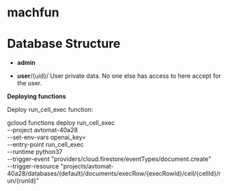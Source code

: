 # machfun

Database Structure
==================

* **admin**

* **user**/{uid}/
  User private data. No one else has access to here accept for the user.


**Deploying functions**

Deploy run_cell_exec function:

gcloud functions deploy run_cell_exec \
  --project avtomat-40a28 \
  --set-env-vars openai_key= \
  --entry-point run_cell_exec \
  --runtime python37 \
  --trigger-event "providers/cloud.firestore/eventTypes/document.create" \
  --trigger-resource "projects/avtomat-40a28/databases/(default)/documents/execRow/{execRowId}/cell/{cellId}/run/{runId}"

